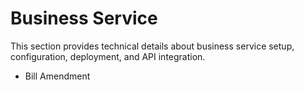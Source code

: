 # Business Service

This section provides technical details about business service setup, configuration, deployment, and API integration.

* Bill Amendment



